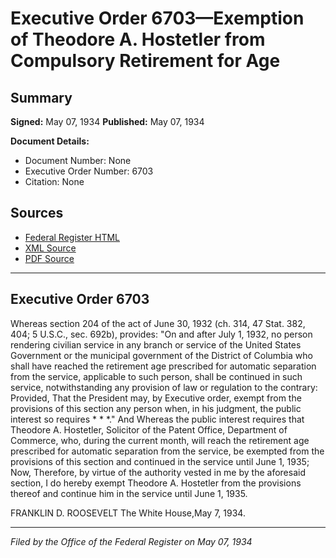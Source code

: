 # Executive Order 6703—Exemption of Theodore A. Hostetler from Compulsory Retirement for Age

## Summary

**Signed:** May 07, 1934
**Published:** May 07, 1934

**Document Details:**
- Document Number: None
- Executive Order Number: 6703
- Citation: None

## Sources
- [Federal Register HTML](https://www.presidency.ucsb.edu/documents/executive-order-6703-exemption-theodore-hostetler-from-compulsory-retirement-for-age)
- [XML Source](None)
- [PDF Source](None)

---

## Executive Order 6703

Whereas section 204 of the act of June 30, 1932 (ch. 314, 47 Stat. 382, 404; 5 U.S.C., sec. 692b), provides:
"On and after July 1, 1932, no person rendering civilian service in any branch or service of the United States Government or the municipal government of the District of Columbia who shall have reached the retirement age prescribed for automatic separation from the service, applicable to such person, shall be continued in such service, notwithstanding any provision of law or regulation to the contrary: Provided, That the President may, by Executive order, exempt from the provisions of this section any person when, in his judgment, the public interest so requires * * *."
And Whereas the public interest requires that Theodore A. Hostetler, Solicitor of the Patent Office, Department of Commerce, who, during the current month, will reach the retirement age prescribed for automatic separation from the service, be exempted from the provisions of this section and continued in the service until June 1, 1935;
Now, Therefore, by virtue of the authority vested in me by the aforesaid section, I do hereby exempt Theodore A. Hostetler from the provisions thereof and continue him in the service until June 1, 1935.

FRANKLIN D. ROOSEVELT
The White House,May 7, 1934.

---

*Filed by the Office of the Federal Register on May 07, 1934*
